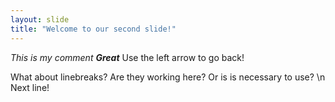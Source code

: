 ```yaml
---
layout: slide
title: "Welcome to our second slide!"
---
```

_This is my comment **Great**_
Use the left arrow to go back!

What about linebreaks?
Are they working here?
Or is is necessary to use? \n
Next line!
